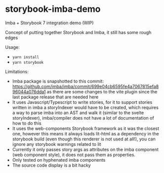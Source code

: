 # storybook-imba-demo

Imba + Storybook 7 integration demo (WIP)

Concept of putting together Storybook and Imba, it still has some rough edges

Usage:

-   `yarn install`
-   `yarn storybook`

Limitations:

-   Imba package is snapshotted to this commit: https://github.com/imba/imba/commit/699e04cb6595fe4a7067815efa896044a076dda1 as there are some changes to the vite plugin since the last package release that are needed here
-   It uses Javascript/Typescript to write stories, for it to support stories written in imba a storyIndexer would have to be created, which requires a way to parse imba into an AST and walk it (similar to the svelte storyIndexer), imba/compiler does not have a lot of documentation of how to do this
-   It uses the web-components Storybook framework as it was the closest one, however this means it always loads lit-html as a dependency in the storybook build (even though this renderer is not used at all!), you can ignore any storybook warnings related to lit
-   Currently it only passes story args as attributes on the imba component (web component style), it does not pass them as properties.
-   Only tested on hyphenated imba components
-   The source code display is a bit hacky
